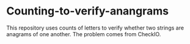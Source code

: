 # Counting-to-verify-anangrams
This repository uses counts of letters to verify whether two strings are anagrams of one another. The problem comes from CheckIO.
